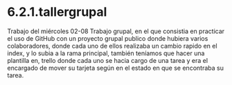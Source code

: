 # 6.2.1.tallergrupal
Trabajo del miércoles 02-08
Trabajo grupal, en el que consistia en practicar el uso de GitHub con un proyecto grupal publico donde hubiera varios colaboradores,
donde cada uno de ellos realizaba un cambio rapido en el index, y lo subia a la rama principal, también teníamos que hacer una plantilla en,
trello donde cada uno se hacia cargo de una tarea y era el encargado de mover su tarjeta según en el estado en que se encontraba su tarea.
